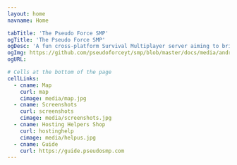 ```yaml
---
layout: home
navname: Home

tabTitle: 'The Pseudo Force SMP'
ogTitle: 'The Pseudo Force SMP'
ogDesc: 'A fun cross-platform Survival Multiplayer server aiming to bring the Java and Bedrock community together!'
ogImg: https://github.com/pseudoforceyt/smp/blob/master/docs/media/android-chrome-512x512.png?raw=true
ogURL: 

# Cells at the bottom of the page
cellLinks:
  - cname: Map
    curl: map
    cimage: media/map.jpg
  - cname: Screenshots
    curl: screenshots
    cimage: media/screenshots.jpg
  - cname: Hosting Helpers Shop
    curl: hostinghelp
    cimage: media/helpus.jpg
  - cname: Guide
    curl: https://guide.pseudosmp.com
---
```

